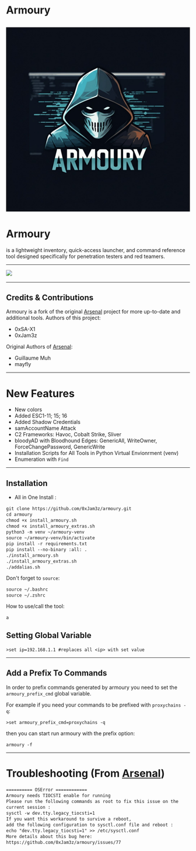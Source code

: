 # Armoury

![](img/logo.png)
---

# Armoury 
is a lightweight inventory, quick-access launcher, and command reference tool designed specifically for penetration testers and red teamers.

---
![](img/armoury.gif)

---
## Credits & Contributions 
Armoury is a fork of the original [Arsenal](https://github.com/Orange-Cyberdefense/arsenal) project for more up-to-date and additional tools.
Authors of this project:
* 0xSA-X1
* 0xJam3z
  
Original Authors of [Arsenal](https://github.com/Orange-Cyberdefense/arsenal): 
* Guillaume Muh
* mayfly

---

# **New Features**

- New colors
- Added ESC1-11; 15; 16
- Added Shadow Credentials
- samAccountName Attack
- C2 Frameworks: Havoc, Cobalt Strike, Sliver
- bloodyAD with Bloodhound Edges: GenericAll, WriteOwner, ForceChangePassword, GenericWrite
- Installation Scripts for All Tools in Python Virtual Envionrment (venv)
- Enumeration with `Find`
---

## Installation
- All in One Install :
```
git clone https://github.com/0xJam3z/armoury.git
cd armoury
chmod +x install_armoury.sh 
chmod +x install_armoury_extras.sh
python3 -m venv ~/armoury-venv                  
source ~/armoury-venv/bin/activate
pip install -r requirements.txt 
pip install --no-binary :all: .
./install_armoury.sh
./install_armoury_extras.sh
./addalias.sh
```

Don't forget to `source`:
```
source ~/.bashrc
source ~/.zshrc
```

How to use/call the tool:
```
a
```
## Setting Global Variable
```
>set ip=192.168.1.1 #replaces all <ip> with set value
```
---

## Add a Prefix To Commands

In order to prefix commands generated by armoury you need to set the `armoury_prefix_cmd` global variable. 

For example if you need your commands to be prefixed with `proxychains -q`:
```
>set armoury_prefix_cmd=proxychains -q
```

then you can start run armoury with the prefix option:
```
armoury -f
```
---
# Troubleshooting (From [Arsenal](https://github.com/Orange-Cyberdefense/arsenal))
```
========== OSError ============
Armoury needs TIOCSTI enable for running
Please run the following commands as root to fix this issue on the current session :
sysctl -w dev.tty.legacy_tiocsti=1
If you want this workaround to survive a reboot,
add the following configuration to sysctl.conf file and reboot :
echo "dev.tty.legacy_tiocsti=1" >> /etc/sysctl.conf
More details about this bug here: https://github.com/0xJam3z/armoury/issues/77
```
